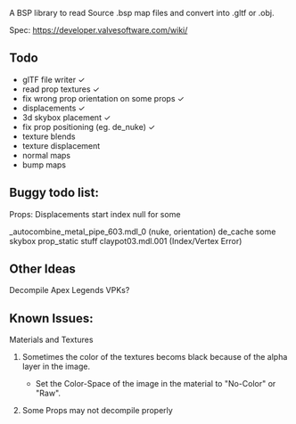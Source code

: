 A BSP library to read Source .bsp map files and convert into .gltf or .obj.

Spec: https://developer.valvesoftware.com/wiki/

## Todo

- glTF file writer  	                        ✓
- read prop textures                            ✓
- fix wrong prop orientation on some props      ✓
- displacements                                 ✓
- 3d skybox placement                           ✓
- fix prop positioning (eg. de_nuke)            ✓
- texture blends
- texture displacement
- normal maps
- bump maps

## Buggy todo list:

Props:
Displacements start index null for some

_autocombine_metal_pipe_603.mdl_0 (nuke, orientation)
de_cache some skybox prop_static stuff
claypot03.mdl.001 (Index/Vertex Error)

## Other Ideas

Decompile Apex Legends VPKs?

## Known Issues:

Materials and Textures

1. Sometimes the color of the textures becoms black because of the alpha layer in the image.
    - Set the Color-Space of the image in the material to "No-Color" or "Raw".

2. Some Props may not decompile properly


